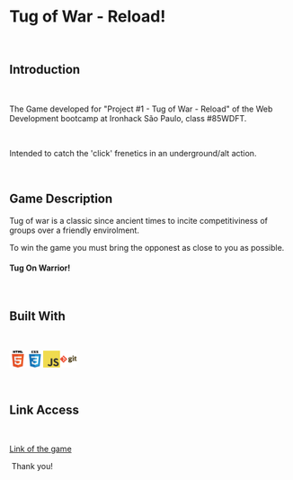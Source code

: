 # Tug of War - Reload!

​

## Introduction

​

The Game developed for "Project #1 - Tug of War - Reload" of the Web Development bootcamp at Ironhack São Paulo, class #85WDFT.

​

Intended to catch the 'click' frenetics in an underground/alt action.

​

## Game Description

Tug of war is a classic since ancient times to incite competitiviness of groups over a friendly envirolment.

To win the game you must bring the opponest as close to you as possible.

#### Tug On Warrior!

​

## Built With

​

<code><img height="30" src="https://raw.githubusercontent.com/github/explore/80688e429a7d4ef2fca1e82350fe8e3517d3494d/topics/html/html.png"></code><code><img height="30" src="https://raw.githubusercontent.com/github/explore/80688e429a7d4ef2fca1e82350fe8e3517d3494d/topics/css/css.png"></code><code><img height="30" src="https://raw.githubusercontent.com/github/explore/80688e429a7d4ef2fca1e82350fe8e3517d3494d/topics/javascript/javascript.png"></code><code><img height="30" src="https://raw.githubusercontent.com/github/explore/80688e429a7d4ef2fca1e82350fe8e3517d3494d/topics/git/git.png"></code>

​

## Link Access

​

[Link of the game](https://dougmeurer.github.io/TugOfWar-TheGame/)

​
Thank you!
